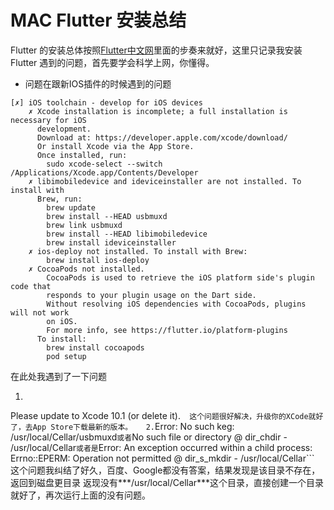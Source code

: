 # MAC Flutter 安装总结

Flutter 的安装总体按照[Flutter中文网]里面的步奏来就好，这里只记录我安装Flutter 遇到的问题，首先要学会科学上网，你懂得。


* 问题在跟新IOS插件的时候遇到的问题

```
[✗] iOS toolchain - develop for iOS devices
    ✗ Xcode installation is incomplete; a full installation is necessary for iOS
      development.
      Download at: https://developer.apple.com/xcode/download/
      Or install Xcode via the App Store.
      Once installed, run:
        sudo xcode-select --switch /Applications/Xcode.app/Contents/Developer
    ✗ libimobiledevice and ideviceinstaller are not installed. To install with
      Brew, run:
        brew update
        brew install --HEAD usbmuxd
        brew link usbmuxd
        brew install --HEAD libimobiledevice
        brew install ideviceinstaller
    ✗ ios-deploy not installed. To install with Brew:
        brew install ios-deploy
    ✗ CocoaPods not installed.
        CocoaPods is used to retrieve the iOS platform side's plugin code that
        responds to your plugin usage on the Dart side.
        Without resolving iOS dependencies with CocoaPods, plugins will not work
        on iOS.
        For more info, see https://flutter.io/platform-plugins
      To install:
        brew install cocoapods
        pod setup

```

在此处我遇到了一下问题  

1. ```Error: Your Xcode (9.2) is too outdated.
Please update to Xcode 10.1 (or delete it).```  
这个问题很好解决，升级你的XCode就好了，去App Store下载最新的版本。  
2. ```Error: No such keg: /usr/local/Cellar/usbmuxd``` 或者 ```No such file or directory @ dir_chdir - /usr/local/Cellar```或者是```Error: An exception occurred within a child process:
  Errno::EPERM: Operation not permitted @ dir_s_mkdir - /usr/local/Cellar```  
     这个问题我纠结了好久，百度、Google都没有答案，结果发现是该目录不存在，返回到磁盘更目录 返现没有***/usr/local/Cellar***这个目录，直接创建一个目录就好了，再次运行上面的没有问题。






[Flutter中文网]:https://flutterchina.club/setup-macos/
